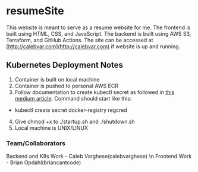 # resumeSite
This website is meant to serve as a resume website for me. The frontend is built using HTML, CSS, and JavaScript. The backend is built using AWS S3, Terraform, and GitHub Actions. The site can be accessed at [http://calebvar.com](http://calebvar.com) if website is up and running.

## Kubernetes Deployment Notes
1. Container is built on local machine 
2. Container is pushed to personal AWS ECR
3. Follow documentation to create kubectl secret as followed in [this medium article](https://medium.com/@danieltse/pull-the-docker-image-from-aws-ecr-in-kubernetes-dc7280d74904). Command should start like this:
- kubectl create secret docker-registry regcred
4. Give chmod +x to ./startup.sh and ./shutdown.sh 
5. Local machine is UNIX/LINUX

### Team/Collaborators
Backend and K8s Work - Caleb Varghese(calebvarghese) \n
Frontend Work - Brian Opdahl(briancantcode)